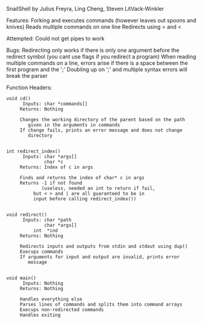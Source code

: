 SnailShell
by Julius Freyra, Ling Cheng, Steven LitVack-Winkler

Features:
	Forking and executes commands (however leaves out spoons and knives)
	Reads multiple commands on one line
	Redirects using > and <

Attempted:
	Could not get pipes to work

Bugs:
	Redirecting only works if there is only one argument before the
		redirect symbol (you cant use flags if you redirect a program)
	When reading multiple commands on a line, errors arise if there is a
	     	space between the first program and the ';'
	Doubling up on ';' and multiple syntax errors will break the parser

Function Headers:

	void cd()
	      Inputs: char *commands[]
	     Returns: Nothing

	     Changes the working directory of the parent based on the path
	     	given in the arguments in commands
	     If change fails, prints an error message and does not change
	     	directory


	int redirect_index()
	      Inputs: char *args[]
	      	      char *c
	     Returns: Index of c in args

	     Finds and returns the index of char* c in args
	     Returns -1 if not found
	     	     (useless, needed an int to return if fail,
		      but < > and | are all guaranteed to be in
		      input before calling redirect_index())


	void redirect()
	      Inputs: char *path
	      	      char *args[]
		      int  *ind
	     Returns: Nothing

	     Redirects inputs and outputs from stdin and stdout using dup()
	     Execvps commands
	     If arguments for input and output are invalid, prints error
	     	message


	void main()
	      Inputs: Nothing
	     Returns: Nothing

	     Handles everything else
	     Parses lines of commands and splits them into command arrays
	     Execvps non-redirected commands
	     Handles exiting